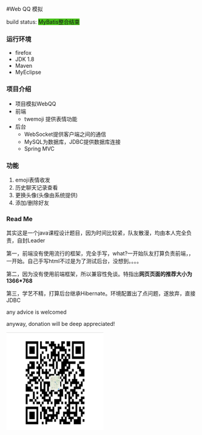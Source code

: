 #Web QQ 模拟

<label>build status: <label style=" background-color:#48C21A;border-radius:3 3">MyBatis整合结束</label></label>

### 运行环境
- firefox
- JDK 1.8
- Maven
- MyEclipse

### 项目介绍
- 项目模拟WebQQ
- 前端
	- twemoji 提供表情功能
- 后台
	- WebSocket提供客户端之间的通信
	- MySQL为数据库，JDBC提供数据库连接
	- Spring MVC

### 功能
1. emoji表情收发
2. 历史聊天记录查看
3. 更换头像(头像由系统提供)
4. 添加/删除好友


### Read Me
其实这是一个java课程设计题目，因为时间比较紧，队友散漫，均由本人完全负责，自封Leader

第一，前端没有使用流行的框架，完全手写，what?一开始队友打算负责前端，，一开始。自己手写html不过是为了测试后台，没想到。。。。

第二，因为没有使用前端框架，所以兼容性免谈。特指出**网页页面的推荐大小为 1366\*768**

第三，学艺不精，打算后台继承Hibernate。环境配置出了点问题，遂放弃，直接JDBC

any advice is welcomed

anyway, donation will be deep appreciated!


<img src="./fuqianma.jpg" width=256 height=256 />